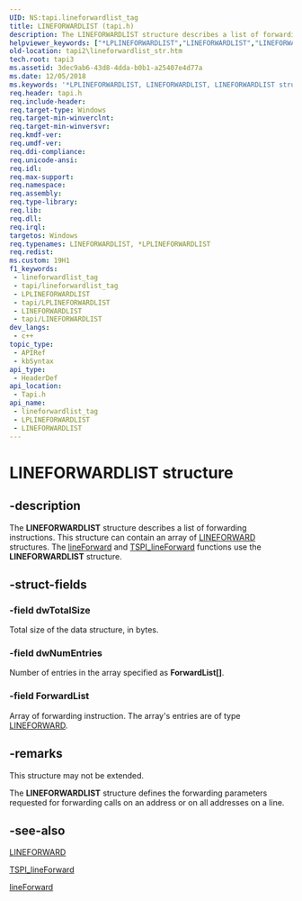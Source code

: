 ```yaml
---
UID: NS:tapi.lineforwardlist_tag
title: LINEFORWARDLIST (tapi.h)
description: The LINEFORWARDLIST structure describes a list of forwarding instructions. This structure can contain an array of LINEFORWARD structures. The lineForward and TSPI_lineForward functions use the LINEFORWARDLIST structure.
helpviewer_keywords: ["*LPLINEFORWARDLIST","LINEFORWARDLIST","LINEFORWARDLIST structure [TAPI 2.2]","LPLINEFORWARDLIST","LPLINEFORWARDLIST structure pointer [TAPI 2.2]","_tapi2_lineforwardlist_str","tapi/LINEFORWARDLIST","tapi/LPLINEFORWARDLIST","tapi2.lineforwardlist_str"]
old-location: tapi2\lineforwardlist_str.htm
tech.root: tapi3
ms.assetid: 3dec9ab6-43d8-4dda-b0b1-a25407e4d77a
ms.date: 12/05/2018
ms.keywords: '*LPLINEFORWARDLIST, LINEFORWARDLIST, LINEFORWARDLIST structure [TAPI 2.2], LPLINEFORWARDLIST, LPLINEFORWARDLIST structure pointer [TAPI 2.2], _tapi2_lineforwardlist_str, tapi/LINEFORWARDLIST, tapi/LPLINEFORWARDLIST, tapi2.lineforwardlist_str'
req.header: tapi.h
req.include-header: 
req.target-type: Windows
req.target-min-winverclnt: 
req.target-min-winversvr: 
req.kmdf-ver: 
req.umdf-ver: 
req.ddi-compliance: 
req.unicode-ansi: 
req.idl: 
req.max-support: 
req.namespace: 
req.assembly: 
req.type-library: 
req.lib: 
req.dll: 
req.irql: 
targetos: Windows
req.typenames: LINEFORWARDLIST, *LPLINEFORWARDLIST
req.redist: 
ms.custom: 19H1
f1_keywords:
 - lineforwardlist_tag
 - tapi/lineforwardlist_tag
 - LPLINEFORWARDLIST
 - tapi/LPLINEFORWARDLIST
 - LINEFORWARDLIST
 - tapi/LINEFORWARDLIST
dev_langs:
 - c++
topic_type:
 - APIRef
 - kbSyntax
api_type:
 - HeaderDef
api_location:
 - Tapi.h
api_name:
 - lineforwardlist_tag
 - LPLINEFORWARDLIST
 - LINEFORWARDLIST
---
```


# LINEFORWARDLIST structure


## -description

The 
<b>LINEFORWARDLIST</b> structure describes a list of forwarding instructions. This structure can contain an array of 
<a href="/windows/desktop/api/tapi/ns-tapi-lineforward">LINEFORWARD</a> structures. The 
<a href="/windows/desktop/api/tapi/nf-tapi-lineforward">lineForward</a> and 
<a href="/windows/desktop/api/tspi/nf-tspi-tspi_lineforward">TSPI_lineForward</a> functions use the 
<b>LINEFORWARDLIST</b> structure.

## -struct-fields

### -field dwTotalSize

Total size of the data structure, in bytes.

### -field dwNumEntries

Number of entries in the array specified as <b>ForwardList[]</b>.

### -field ForwardList

Array of forwarding instruction. The array's entries are of type 
<a href="/windows/desktop/api/tapi/ns-tapi-lineforward">LINEFORWARD</a>.

## -remarks

This structure may not be extended.

The 
<b>LINEFORWARDLIST</b> structure defines the forwarding parameters requested for forwarding calls on an address or on all addresses on a line.

## -see-also

<a href="/windows/desktop/api/tapi/ns-tapi-lineforward">LINEFORWARD</a>



<a href="/windows/desktop/api/tspi/nf-tspi-tspi_lineforward">TSPI_lineForward</a>



<a href="/windows/desktop/api/tapi/nf-tapi-lineforward">lineForward</a>


